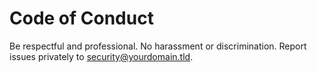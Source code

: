 # Code of Conduct
Be respectful and professional. No harassment or discrimination.
Report issues privately to security@yourdomain.tld.
